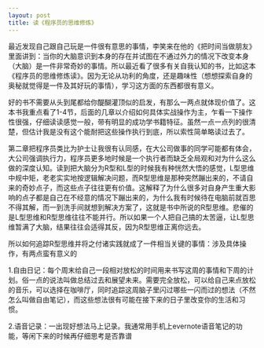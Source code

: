```yaml
---
layout: post
title: 读《程序员的思维修炼》
---
```


   最近发现自己跟自己玩是一件很有意思的事情，李笑来在他的《把时间当做朋友》里面讲到：当你的大脑意识到本身的存在并试图在不通过外力的情况下改变本身（大脑）是一件非常奇妙的事情。所以最近看了很多有关自我认知的书，比如这本《程序员的思维修炼读》。因为无论从功利的角度，还是趣味性（想想探索自身的奥秘就觉得是一件及其好玩的事情），学习这方面的东西都很有意义。

好的书不需要从头到尾都给你醍醐灌顶似的启发，有那么一两点就体现价值了。这本书我重点看了1-4节，后面的几章以介绍如何具体实战操作为主，乍看一下操作性很强，仔细读读感觉一般，带有明显的成功学书籍特征。虽然一点一点列的很清楚，但估计我是没有这个能耐把这些操作执行到底，所以索性简单略读过去了。

第二章把程序员类比为护士让我很有认同感，在大公司做事的同学可能都有体会，大公司强调执行力，程序员更多地时候是一个执行者而缺乏全局观和对为什么这么做的深度认知。读到把大脑分为R型和L型的时候我有种恍然大悟的感觉，L型思维中规中矩，老老实实地按逻辑解决问题，而R型思维是那种突然蹦出来的，不请自来的奇妙点子，而这些点子往往更有价值。这解释了为什么很多对自身产生重大影响的点子都是自己在不经意的情况下蹦出来的，为什么我有时候待在电脑前就百思不得其解，而一到洗手间就想到解决方案了，这就是书中所说的R型思维。悲催的是L型思维和R型思维往往不能并行。所以如果一个人把自己搞的太苦逼，让L型思维暂满了大脑，结果往往会适得其反，因为R型思维正离你远去。

所以如何追踪R型思维并将之付诸实践就成了一件相当关键的事情：涉及具体操作，有两点蛮有意义的

1.自由日记：每个周末给自己一段相对放松的时间用来书写这周的事情和下周的计划。俗一点的说法叫做总结过去和展望未来。需要完全放松，可以给自己来点放松的音乐，可以选择在咖啡厅，同时追踪这周脑子里闪过哪些一闪而过的想法（不然怎么叫做自由笔记），而这些想法很有可能在接下来的日子里改变你的生活和习惯。

2.语音记录：一出现好想法马上记录。我通常用手机上evernote语音笔记的功能，等闲下来的时候再仔细思考是否靠谱


